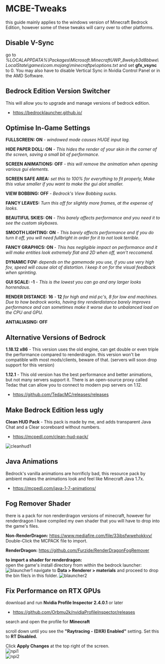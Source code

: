 # MCBE-Tweaks
this guide mainly applies to the windows version of Minecraft Bedrock Edition, however some of these tweaks will carry over to other platforms.

## **Disable V-Sync**
go to  *%LOCALAPPDATA%\Packages\Microsoft.MinecraftUWP_8wekyb3d8bbwe\LocalState\games\com.mojang\minecraftpe\options.txt*
and set **gfx_vsync** to 0.
You may also have to disable Vertical Sync in Nvidia Control Panel or in the AMD Software.


## **Bedrock Edition Version Switcher**
This will allow you to upgrade and manage versions of bedrock edition.
- https://bedrocklauncher.github.io/


## **Optimise In-Game Settings**
**FULLSCREEN: ON** - *windowed mode causes HUGE input lag.*

**HIDE PAPER DOLL: ON** - *This hides the render of your skin in the corner of the screen, saving a small bit of performance.*

**SCREEN ANIMATIONS: OFF** - *this will remove the animation when opening various gui elements.*

**SCREEN SAFE AREA:** *set this to 100% for everything to fit properly, Make this value smaller if you want to make the gui alot smaller.*

**VIEW BOBBING: OFF** - *Bedrock's View Bobbing sucks.*

**FANCY LEAVES:** *Turn this off for slightly more frames, at the expense of looks.*

**BEAUTIFUL SKIES: ON** - *This barely affects performance and you need it to see the custom skyboxes.*

**SMOOTH LIGHTING: ON** - *This barely affects performance and if you do turn it off, you will need fullbright in order for it to not look terrible.*

**FANCY GRAPHICS: ON** - *This has negligible impact on performance and it will make entities look extremely flat and 2D when off, won't reccomend.*

**DYNAMIC FOV:** *depends on the gamemode you use, if you use very high fov, speed will cause alot of distortion. I keep it on for the visual feedback when sprinting.*

**GUI SCALE: -1** - *This is the lowest you can go and any larger looks horrendous.*

**RENDER DISTANCE:** **16** - **12** *for high and mid pc's, 8 for low end machines. Due to how bedrock works, having tiny renderdistance barely improves performance and can sometimes make it worse due to unbalanced load on the CPU and GPU.*

**ANTIALIASING: OFF**

## **Alternative Versions of Bedrock**
**1.18.12 x86** - This version uses the old engine, can get double or even triple the performance compared to renderdragon. this version won't be compatible with most mods/clients, beware of that. (servers will soon drop support for this version)

**1.12.1** - This old version has the best performance and better animations, but not many servers support it. There is an open-source proxy called Tedac that can allow you to connect to modern pvp servers on 1.12.
- https://github.com/TedacMC/releases/releases

## **Make Bedrock Edition less ugly**
**Clean HUD Pack** - This pack is made by me, and adds transparent Java Chat and a Clear scoreboard without numbers.
- https://mcpedl.com/clean-hud-pack/

![cleanhud1](https://api.mcpedl.com/storage/submissions/166701/images/better-hud-pack_7.png)

## **Java Animations**
Bedrock's vanilla animations are horrificly bad, this resource pack by ambient makes the animations look and feel like Minecraft Java 1.7x.
- https://mcpedl.com/java-1-7-animations/

## **Fog Remover Shader**
there is a pack for non renderdragon versions of minecraft, however for renderdragon I have compiled my own shader that you will have to drop into the game's files.

**Non-RenderDragon:** https://www.mediafire.com/file/33ibsfwwehokkvy/
Double-Click the MCPACK file to import.

**RenderDragon:** https://github.com/Furzide/RenderDragonFogRemover

**to import a shader for renderdragon:**  
open the game's install directory from within the bedrock launcher:
![blauncher1](https://cdn.discordapp.com/attachments/1037432674672967733/1037457911661731852/unknown.png)
navigate to **Data > Renderer > materials** and proceed to drop the bin file/s in this folder.
![blauncher2](https://cdn.discordapp.com/attachments/1037432674672967733/1037458242839777421/unknown.png)

## **Fix Performance on RTX GPUs**
download and run **Nvidia Profile Inspector 2.4.0.1** or later  
- https://github.com/Orbmu2k/nvidiaProfileInspector/releases  

search and open the profile for **Minecraft**  

scroll down until you see the **"Raytracing - (DXR) Enabled"** setting. Set this to **RT Disabled.**  

Click **Apply Changes** at the top right of the screen.  
![npi1](https://cdn.discordapp.com/attachments/1037432674672967733/1047221676254953472/image.png)  
![npi2](https://cdn.discordapp.com/attachments/1037432674672967733/1047221676686970950/image.png)
